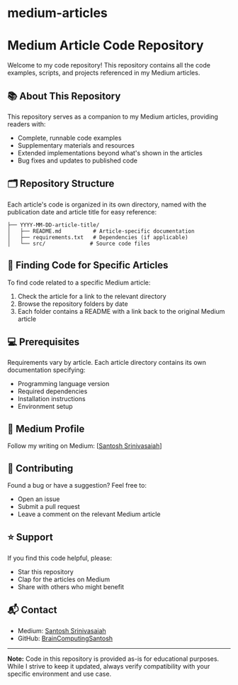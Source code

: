 # medium-articles
# Medium Article Code Repository

Welcome to my code repository! This repository contains all the code examples, scripts, and projects referenced in my Medium articles.

## 📚 About This Repository

This repository serves as a companion to my Medium articles, providing readers with:
- Complete, runnable code examples
- Supplementary materials and resources
- Extended implementations beyond what's shown in the articles
- Bug fixes and updates to published code

## 🗂️ Repository Structure

Each article's code is organized in its own directory, named with the publication date and article title for easy reference:

```
├── YYYY-MM-DD-article-title/
│   ├── README.md          # Article-specific documentation
│   ├── requirements.txt   # Dependencies (if applicable)
│   └── src/              # Source code files
```

## 📖 Finding Code for Specific Articles

To find code related to a specific Medium article:
1. Check the article for a link to the relevant directory
2. Browse the repository folders by date
3. Each folder contains a README with a link back to the original Medium article

## 💻 Prerequisites

Requirements vary by article. Each article directory contains its own documentation specifying:
- Programming language version
- Required dependencies
- Installation instructions
- Environment setup

## 📝 Medium Profile

Follow my writing on Medium: [[Santosh Srinivasaiah](https://medium.com/@srinivas.santosh)]

## 🤝 Contributing

Found a bug or have a suggestion? Feel free to:
- Open an issue
- Submit a pull request
- Leave a comment on the relevant Medium article


## ⭐ Support

If you find this code helpful, please:
- Star this repository
- Clap for the articles on Medium
- Share with others who might benefit

## 📬 Contact

- Medium: [Santosh Srinivasaiah](https://medium.com/@srinivas.santosh)
- GitHub: [BrainComputingSantosh](https://github.com/braincomputingsantosh)
---

**Note:** Code in this repository is provided as-is for educational purposes. While I strive to keep it updated, always verify compatibility with your specific environment and use case.
